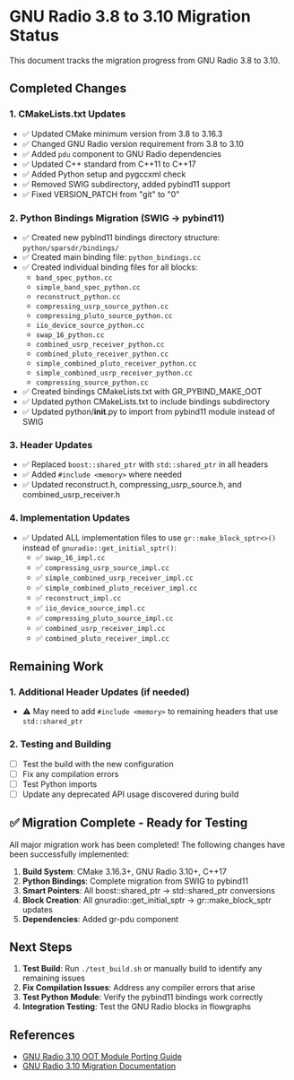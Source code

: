 # GNU Radio 3.8 to 3.10 Migration Status

This document tracks the migration progress from GNU Radio 3.8 to 3.10.

## Completed Changes

### 1. CMakeLists.txt Updates
- ✅ Updated CMake minimum version from 3.8 to 3.16.3
- ✅ Changed GNU Radio version requirement from 3.8 to 3.10
- ✅ Added `pdu` component to GNU Radio dependencies
- ✅ Updated C++ standard from C++11 to C++17
- ✅ Added Python setup and pygccxml check
- ✅ Removed SWIG subdirectory, added pybind11 support
- ✅ Fixed VERSION_PATCH from "git" to "0"

### 2. Python Bindings Migration (SWIG → pybind11)
- ✅ Created new pybind11 bindings directory structure: `python/sparsdr/bindings/`
- ✅ Created main binding file: `python_bindings.cc`
- ✅ Created individual binding files for all blocks:
  - `band_spec_python.cc`
  - `simple_band_spec_python.cc`
  - `reconstruct_python.cc`
  - `compressing_usrp_source_python.cc`
  - `compressing_pluto_source_python.cc`
  - `iio_device_source_python.cc`
  - `swap_16_python.cc`
  - `combined_usrp_receiver_python.cc`
  - `combined_pluto_receiver_python.cc`
  - `simple_combined_pluto_receiver_python.cc`
  - `simple_combined_usrp_receiver_python.cc`
  - `compressing_source_python.cc`
- ✅ Created bindings CMakeLists.txt with GR_PYBIND_MAKE_OOT
- ✅ Updated python CMakeLists.txt to include bindings subdirectory
- ✅ Updated python/__init__.py to import from pybind11 module instead of SWIG

### 3. Header Updates
- ✅ Replaced `boost::shared_ptr` with `std::shared_ptr` in all headers
- ✅ Added `#include <memory>` where needed
- ✅ Updated reconstruct.h, compressing_usrp_source.h, and combined_usrp_receiver.h

### 4. Implementation Updates
- ✅ Updated ALL implementation files to use `gr::make_block_sptr<>()` instead of `gnuradio::get_initial_sptr()`:
  - ✅ `swap_16_impl.cc`
  - ✅ `compressing_usrp_source_impl.cc`
  - ✅ `simple_combined_usrp_receiver_impl.cc`
  - ✅ `simple_combined_pluto_receiver_impl.cc`
  - ✅ `reconstruct_impl.cc`
  - ✅ `iio_device_source_impl.cc`
  - ✅ `compressing_pluto_source_impl.cc`
  - ✅ `combined_usrp_receiver_impl.cc`
  - ✅ `combined_pluto_receiver_impl.cc`

## Remaining Work

### 1. Additional Header Updates (if needed)
- ⚠️ May need to add `#include <memory>` to remaining headers that use `std::shared_ptr`

### 2. Testing and Building
- [ ] Test the build with the new configuration
- [ ] Fix any compilation errors
- [ ] Test Python imports
- [ ] Update any deprecated API usage discovered during build

## ✅ **Migration Complete - Ready for Testing**

All major migration work has been completed! The following changes have been successfully implemented:

1. **Build System**: CMake 3.16.3+, GNU Radio 3.10+, C++17
2. **Python Bindings**: Complete migration from SWIG to pybind11
3. **Smart Pointers**: All boost::shared_ptr → std::shared_ptr conversions
4. **Block Creation**: All gnuradio::get_initial_sptr → gr::make_block_sptr updates
5. **Dependencies**: Added gr-pdu component

## Next Steps

1. **Test Build**: Run `./test_build.sh` or manually build to identify any remaining issues
2. **Fix Compilation Issues**: Address any compiler errors that arise
3. **Test Python Module**: Verify the pybind11 bindings work correctly
4. **Integration Testing**: Test the GNU Radio blocks in flowgraphs

## References

- [GNU Radio 3.10 OOT Module Porting Guide](https://wiki.gnuradio.org/index.php/GNU%5FRadio%5F3.10%5FOOT%5FModule%5FPorting%5FGuide)
- [GNU Radio 3.10 Migration Documentation](https://wiki.gnuradio.org/index.php/Porting%5FExisting%5FFlowgraphs%5Fto%5Fa%5FNewer%5FVersion) 